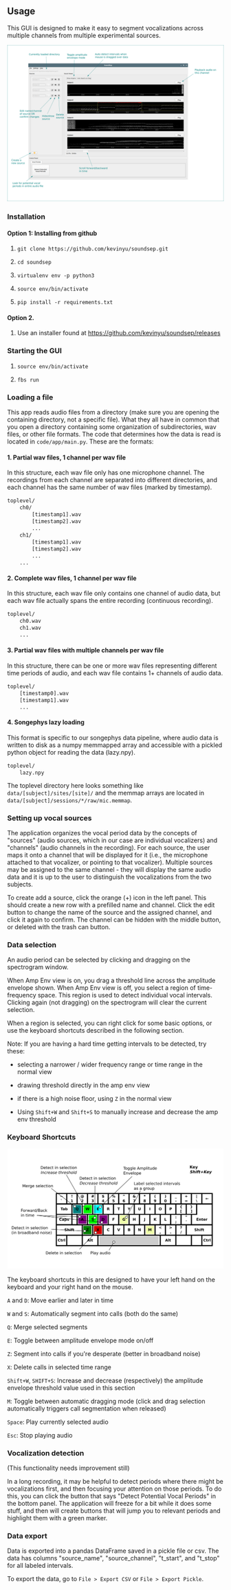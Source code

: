 ## Usage

This GUI is designed to make it easy to segment vocalizations across multiple channels from multiple experimental sources.

![Control diagram](documentation/diagrams/gui_labels.png)

### Installation

#### Option 1: Installing from github

1. `git clone https://github.com/kevinyu/soundsep.git`

2. `cd soundsep`

3. `virtualenv env -p python3`

4. `source env/bin/activate`

5. `pip install -r requirements.txt`

#### Option 2.

1. Use an installer found at https://github.com/kevinyu/soundsep/releases


### Starting the GUI

1. `source env/bin/activate`

2. `fbs run`


### Loading a file

This app reads audio files from a directory (make sure you are opening the containing directory, not a specific file). What they all have in common that you open a directory containing some organization of subdirectories, wav files, or other file formats. The code that determines how the data is read is located in `code/app/main.py`. These are the formats:

#### 1. Partial wav files, 1 channel per wav file

In this structure, each wav file only has one microphone channel. The recordings from each channel are separated into different directories, and each channel has the same number of wav files (marked by timestamp).
```
toplevel/
    ch0/
        [timestamp1].wav
        [timestamp2].wav
        ...
    ch1/
        [timestamp1].wav
        [timestamp2].wav
        ...
    ...
```

#### 2. Complete wav files, 1 channel per wav file

In this structure, each wav file only contains one channel of audio data, but each wav file actually spans the entire recording (continuous recording).

```
toplevel/
    ch0.wav
    ch1.wav
    ...
```

#### 3. Partial wav files with multiple channels per wav file

In this structure, there can be one or more wav files representing different time periods of audio, and each wav file contains 1+ channels of audio data.

```
toplevel/
    [timestamp0].wav
    [timestamp1].wav
    ...
```

#### 4. Songephys lazy loading

This format is specific to our songephys data pipeline, where audio data is written to disk as a numpy memmapped array and accessible with a pickled python object for reading the data (lazy.npy).

```
toplevel/
    lazy.npy
```

The toplevel directory here looks something like `data/[subject]/sites/[site]/` and the memmap arrays are located in `data/[subject]/sessions/*/raw/mic.memmap`.

### Setting up vocal sources

The application organizes the vocal period data by the concepts of "sources" (audio sources, which in our case are individual vocalizers) and "channels" (audio channels in the recording). For each source, the user maps it onto a channel that will be displayed for it (i.e., the microphone attached to that vocalizer, or pointing to that vocalizer). Multiple sources may be assigned to the same channel - they will display the same audio data and it is up to the user to distinguish the vocalizations from the two subjects.

To create add a source, click the orange (+) icon in the left panel. This should create a new row with a prefilled name and channel. Click the edit button to change the name of the source and the assigned channel, and click it again to confirm. The channel can be hidden with the middle button, or deleted with the trash can button.

### Data selection

An audio period can be selected by clicking and dragging on the spectrogram window.

When Amp Env view is on, you drag a threshold line across the amplitude envelope shown. When Amp Env view is off, you select a region of time-frequency space. This region is used to detect individual vocal intervals. Clicking again (not dragging) on the spectrogram will clear the current selection.

When a region is selected, you can right click for some basic options, or use the keyboard shortcuts described in the following section.

Note: If you are having a hard time getting intervals to be detected, try these:

* selecting a narrower / wider frequency range or time range in the normal view

* drawing threshold directly in the amp env view

* if there is a high noise floor, using `Z` in the normal view

* Using `Shift+W` and `Shift+S` to manually increase and decrease the amp env threshold

### Keyboard Shortcuts

![Keyboard Shortcuts](documentation/diagrams/keyboard_shortcuts.png)

The keyboard shortcuts in this are designed to have your left hand on the keyboard and your right hand on the mouse.

`A` and `D`: Move earlier and later in time

`W` and `S`: Automatically segment into calls (both do the same)

`Q`: Merge selected segments

`E`: Toggle between amplitude envelope mode on/off

`Z`: Segment into calls if you're desperate (better in broadband noise)

`X`: Delete calls in selected time range

`Shift+W`, `SHIFT+S`: Increase and decrease (respectively) the amplitude envelope threshold value used in this section

`M`: Toggle between automatic dragging mode (click and drag selection automatically triggers call segmentation when released)

`Space`: Play currently selected audio

`Esc`: Stop playing audio

### Vocalization detection

(This functionality needs improvement still)

In a long recording, it may be helpful to detect periods where there might be vocalizations first, and then focusing your attention on those periods. To do this, you can click the button that says "Detect Potential Vocal Periods" in the bottom panel. The application will freeze for a bit while it does some stuff, and then will create buttons that will jump you to relevant periods and highlight them with a green marker.

### Data export
Data is exported into a pandas DataFrame saved in a pickle file or csv. The data has columns "source_name", "source_channel", "t_start", and "t_stop" for all labeled intervals.

To export the data, go to `File > Export CSV` or `File > Export Pickle`.
